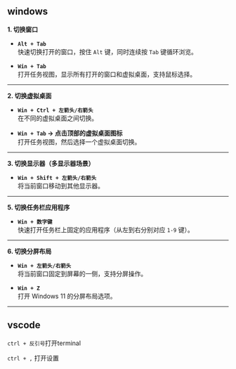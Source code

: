 ## windows

**1. 切换窗口**
- **`Alt + Tab`**  
  快速切换打开的窗口，按住 `Alt` 键，同时连续按 `Tab` 键循环浏览。

- **`Win + Tab`**  
  打开任务视图，显示所有打开的窗口和虚拟桌面，支持鼠标选择。

---

**2. 切换虚拟桌面**
- **`Win + Ctrl + 左箭头/右箭头`**  
  在不同的虚拟桌面之间切换。

- **`Win + Tab` → 点击顶部的虚拟桌面图标**  
  打开任务视图，然后选择一个虚拟桌面切换。

---

**3. 切换显示器（多显示器场景）**
- **`Win + Shift + 左箭头/右箭头`**  
  将当前窗口移动到其他显示器。

---

**5. 切换任务栏应用程序**
- **`Win + 数字键`**  
  快速打开任务栏上固定的应用程序（从左到右分别对应 `1-9` 键）。

---

**6. 切换分屏布局**
- **`Win + 左箭头/右箭头`**  
  将当前窗口固定到屏幕的一侧，支持分屏操作。

- **`Win + Z`**  
  打开 Windows 11 的分屏布局选项。

---

## vscode

`ctrl + 反引号`打开terminal 

`ctrl + ,` 打开设置


